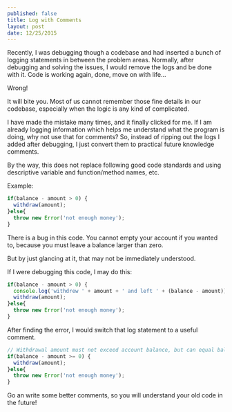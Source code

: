 ```yaml
---
published: false
title: Log with Comments
layout: post
date: 12/25/2015
---
```

Recently, I was debugging though a codebase and had inserted a bunch of logging statements in between the problem areas. Normally, after debugging and solving the issues, I would remove the logs and be done with it. Code is working again, done, move on with life...

Wrong!

It will bite you. Most of us cannot remember those fine details in our codebase, especially when the logic is any kind of complicated.

I have made the mistake many times, and it finally clicked for me. If I am already logging information which helps me understand what the program is doing, why not use that for comments? So, instead of ripping out the logs I added after debugging, I just convert them to practical future knowledge comments.

By the way, this does not replace following good code standards and using descriptive variable and function/method names, etc.

Example:

```js
if(balance - amount > 0) {
  withdraw(amount);
}else{
  throw new Error('not enough money');
}
```

There is a bug in this code. You cannot empty your account if you wanted to, because you must leave a balance larger than zero.

But by just glancing at it, that may not be immediately understood.

If I were debugging this code, I may do this:

```js
if(balance - amount > 0) {
  console.log('withdrew ' + amount + ' and left ' + (balance - amount));
  withdraw(amount);
}else{
  throw new Error('not enough money');
}
```

After finding the error, I would switch that log statement to a useful comment.

```javascript
// Withdrawal amount must not exceed account balance, but can equal balance for emptying an account
if(balance - amount >= 0) {
  withdraw(amount);
}else{
  throw new Error('not enough money');
}
```
Go an write some better comments, so you will understand your old code in the future!
